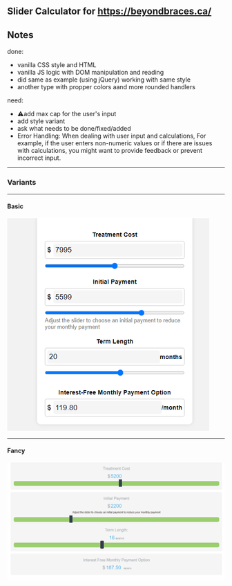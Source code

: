 ## Slider Calculator for https://beyondbraces.ca/

## Notes

done:
- vanilla CSS style and HTML
- vanilla JS logic with  DOM manipulation and reading
- did same as example (using jQuery) working with same style
- another type with propper colors aand more rounded handlers

need:
- ⚠️add max cap for the user's input 
- add style variant
- ask what needs to be done/fixed/added
- Error Handling: When dealing with user input and calculations,  For example, if the user enters non-numeric values or if there are issues with calculations, you might want to provide feedback or prevent incorrect input.
___
### Variants
___
#### Basic
![](./docs/BasicStyle.png)

---
#### Fancy 
![](./docs/jQueryStyle.png)
